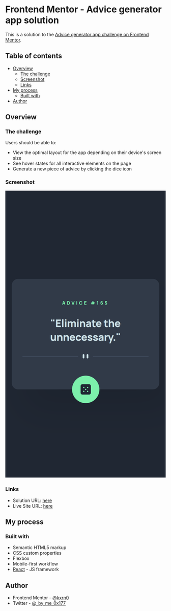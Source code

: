 # Frontend Mentor - Advice generator app solution

This is a solution to the [Advice generator app challenge on Frontend Mentor](https://www.frontendmentor.io/challenges/advice-generator-app-QdUG-13db).

## Table of contents

- [Overview](#overview)
  - [The challenge](#the-challenge)
  - [Screenshot](#screenshot)
  - [Links](#links)
- [My process](#my-process)
  - [Built with](#built-with)
- [Author](#author)

## Overview

### The challenge

Users should be able to:

- View the optimal layout for the app depending on their device's screen size
- See hover states for all interactive elements on the page
- Generate a new piece of advice by clicking the dice icon

### Screenshot

![tosh](./shot.png)

### Links

- Solution URL: [here](https://github.com/kxrn0/Advice-Generator)
- Live Site URL: [here](https://kxrn0.github.io/Advice-Generator)

## My process

### Built with

- Semantic HTML5 markup
- CSS custom properties
- Flexbox
- Mobile-first workflow
- [React](https://reactjs.org/) - JS framework

## Author

- Frontend Mentor - [@kxrn0](https://www.frontendmentor.io/profile/kxrn0)
- Twitter - [@_by_me_0x177](https://www.twitter.com//_by_me_0x177)